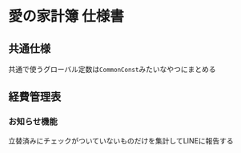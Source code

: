 # 愛の家計簿 仕様書

## 共通仕様
共通で使うグローバル定数は`CommonConst`みたいなやつにまとめる

## 経費管理表

### お知らせ機能

立替済みにチェックがついていないものだけを集計してLINEに報告する
